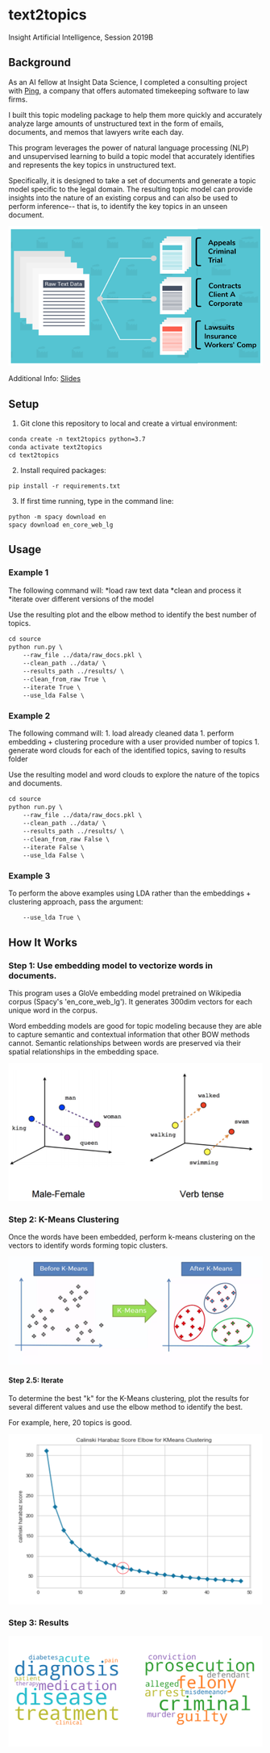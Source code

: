 # text2topics

Insight Artificial Intelligence, Session 2019B

## Background

As an AI fellow at Insight Data Science, I completed a consulting project with
[Ping](https://www.timebyping.com/), a company that offers automated 
timekeeping software to law firms. 

I built this topic modeling package to help them more quickly and accurately 
analyze large amounts of unstructured text in the form of emails, documents, 
and memos that lawyers write each day. 

This program leverages the power of natural language processing (NLP) and 
unsupervised learning to build a topic model that accurately identifies 
and represents the key topics in unstructured text. 

Specifically, it is designed to take a set of documents and generate a 
topic model specific to the legal domain. The resulting topic model can 
provide insights into the nature of an existing corpus and can also be 
used to perform inference-- that is, to identify the key topics in an 
unseen document. 

![](images/intro.png)


Additional Info: [Slides](http://bit.ly/text2topics_slides)

## Setup 

1. Git clone this repository to local and create a virtual environment: 

```
conda create -n text2topics python=3.7 
conda activate text2topics
cd text2topics 
```

2. Install required packages:
```
pip install -r requirements.txt 
```

3. If first time running, type in the command line: 

```
python -m spacy download en
spacy download en_core_web_lg
```

## Usage 

### Example 1

The following command will: 
*load raw text data 
*clean and process it 
*iterate over different versions of the model
    
Use the resulting plot and the elbow method to identify the best number of topics. 

```
cd source 
python run.py \
    --raw_file ../data/raw_docs.pkl \
    --clean_path ../data/ \
    --results_path ../results/ \
    --clean_from_raw True \
    --iterate True \
    --use_lda False \
```

### Example 2

The following command will: 
    1. load already cleaned data 
    1. perform embedding + clustering procedure with a user provided number of topics
    1. generate word clouds for each of the identified topics, saving to results folder
    
Use the resulting model and word clouds to explore the nature of the topics and documents. 
```
cd source 
python run.py \
    --raw_file ../data/raw_docs.pkl \
    --clean_path ../data/ \
    --results_path ../results/ \
    --clean_from_raw False \
    --iterate False \
    --use_lda False \
```
### Example 3

To perform the above examples using LDA rather than the embeddings + clustering approach, pass the argument: 
```
    --use_lda True \
```


## How It Works 

### Step 1: Use embedding model to vectorize words in documents. 

This program uses a GloVe embedding model pretrained on Wikipedia corpus (Spacy's 'en_core_web_lg'). It generates 300dim vectors for each unique word in the corpus. 

Word embedding models are good for topic modeling because they are able to capture semantic and contextual information that other BOW methods cannot. Semantic relationships between words are preserved via their spatial relationships in the embedding space. 


![](images/embedding.png)


### Step 2: K-Means Clustering

Once the words have been embedded, perform k-means clustering on the vectors to identify words forming topic clusters. 


![](images/kmeans.png)


#### Step 2.5: Iterate

To determine the best "k" for the K-Means clustering, plot the results for several different values and use the elbow method to identify the best. 

For example, here, 20 topics is good. 


![](images/elbow.png)


### Step 3: Results 

![](images/clouds.png)



